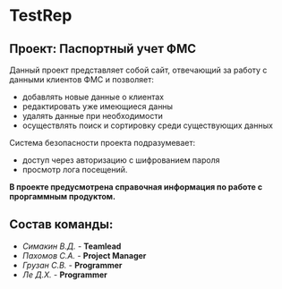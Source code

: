 # TestRep
## Проект: Паспортный учет ФМС

Данный проект представляет собой сайт, отвечающий за работу с данными клиентов ФМС и позволяет: 
* добавлять новые данные о клиентах 
* редактировать уже имеющиеся данны 
* удалять данные при необходимости
* осуществлять поиск и сортировку среди существующих данных 

Система безопасности проекта подразумевает:
* доступ через авторизацию с шифрованием пароля 
* просмотр лога посещений.

**В проекте предусмотрена справочная информация по работе с проргаммным продуктом.**

## Состав команды:
* *Симакин В.Д.* - **Teamlead**
* *Пахомов С.А.* - **Project Manager**
* *Грузан  С.В.* - **Programmer**
* *Ле 	Д.Х.* - **Programmer** 
